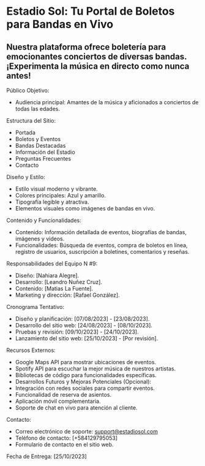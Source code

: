 # Estadio Sol: Tu Portal de Boletos para Bandas en Vivo
## Nuestra plataforma ofrece boletería para emocionantes conciertos de diversas bandas. ¡Experimenta la música en directo como nunca antes!

Público Objetivo:
- Audiencia principal: Amantes de la música y aficionados a conciertos de todas las edades.

Estructura del Sitio:
- Portada
- Boletos y Eventos
- Bandas Destacadas
- Información del Estadio
- Preguntas Frecuentes
- Contacto

Diseño y Estilo:
- Estilo visual moderno y vibrante.
- Colores principales: Azul y amarillo.
- Tipografía legible y atractiva.
- Elementos visuales como imágenes de bandas en vivo.

Contenido y Funcionalidades:
- Contenido: Información detallada de eventos, biografías de bandas, imágenes y videos.
- Funcionalidades: Búsqueda de eventos, compra de boletos en línea, registro de usuarios, suscripción a boletines, comentarios y reseñas.

Responsabilidades del Equipo N #9:
- Diseño: [Nahiara Alegre].
- Desarrollo: [Leandro Nuñez Cruz].
- Contenido: [Matias La Fuente].
- Marketing y dirección: [Rafael González].
  
Cronograma Tentativo:
- Diseño y planificación: [07/08/2023] - [23/08/2023].
- Desarrollo del sitio web: [24/08/2023] - [08/10/2023].
- Pruebas y revisión: [09/10/2023] - [24/10/2023].
- Lanzamiento del sitio web: [25/10/2023] - [Por revisión].

Recursos Externos:
- Google Maps API para mostrar ubicaciones de eventos.
- Spotify API para escuchar la mejor música de nuestros artistas.
- Bibliotecas de código para funcionalidades específicas.
- Desarrollos Futuros y Mejoras Potenciales (Opcional):
- Integración con redes sociales para compartir eventos.
- Funcionalidad de reserva de asientos.
- Aplicación móvil complementaria.
- Soporte de chat en vivo para atención al cliente.

Contacto:
- Correo electrónico de soporte: support@estadiosol.com
- Teléfono de contacto: [+584129795053]
- Formulario de contacto en el sitio web.

Fecha de Entrega:
[25/10/2023]
